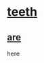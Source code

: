 # [teeth](https://github.com/Thrillberg/my-first-repository/milestone/11)

## [are](https://github.com/Thrillberg/my-first-repository/issues/11)

here

